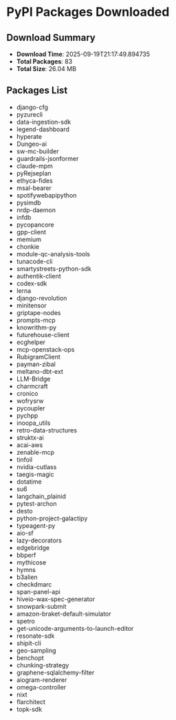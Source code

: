 # PyPI Packages Downloaded

## Download Summary
- **Download Time**: 2025-09-19T21:17:49.894735
- **Total Packages**: 83
- **Total Size**: 26.04 MB

## Packages List
- django-cfg
- pyzurecli
- data-ingestion-sdk
- legend-dashboard
- hyperate
- Dungeo-ai
- sw-mc-builder
- guardrails-jsonformer
- claude-mpm
- pyRejseplan
- ethyca-fides
- msal-bearer
- spotifywebapipython
- pysimdb
- nrdp-daemon
- infdb
- pycopancore
- gpp-client
- memium
- chonkie
- module-qc-analysis-tools
- tunacode-cli
- smartystreets-python-sdk
- authentik-client
- codex-sdk
- lerna
- django-revolution
- minitensor
- griptape-nodes
- prompts-mcp
- knowrithm-py
- futurehouse-client
- ecghelper
- mcp-openstack-ops
- RubigramClient
- payman-zibal
- meltano-dbt-ext
- LLM-Bridge
- charmcraft
- cronico
- wofrysrw
- pycoupler
- pychpp
- inoopa_utils
- retro-data-structures
- struktx-ai
- acai-aws
- zenable-mcp
- tinfoil
- nvidia-cutlass
- taegis-magic
- dotatime
- su6
- langchain_plainid
- pytest-archon
- desto
- python-project-galactipy
- typeagent-py
- aio-sf
- lazy-decorators
- edgebridge
- bbperf
- mythicose
- hymns
- b3alien
- checkdmarc
- span-panel-api
- hiveio-wax-spec-generator
- snowpark-submit
- amazon-braket-default-simulator
- spetro
- get-unicode-arguments-to-launch-editor
- resonate-sdk
- shipit-cli
- geo-sampling
- benchopt
- chunking-strategy
- graphene-sqlalchemy-filter
- aiogram-renderer
- omega-controller
- nixt
- flarchitect
- topk-sdk
